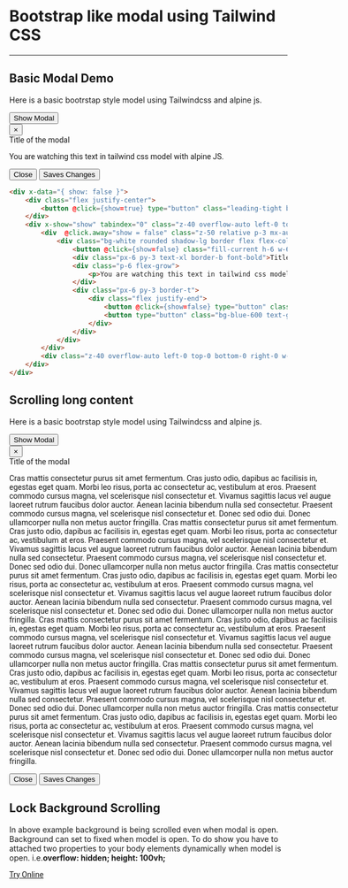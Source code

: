 <h1 class="text-gray-700 font-bold text-2xl md:text-3xl leading-snug"> Bootstrap like modal using Tailwind CSS </h1>

<hr class="border-t-2 border-b-0 border-gray-100 mt-2 mb-8">

<h2 class="font-bold mb-4 text-gray-700 text-xl">Basic Modal Demo</h2>
<p class="my-4 leading-relaxed text-gray-700">Here is a basic bootrstap style model using Tailwindcss and alpine js.</p>

<div x-data="{ show: false }" class="p-4 border rounded-t-lg" style="font-family:Roboto">
    <div class="flex justify-center">
        <button @click={show=true} type="button" class="leading-tight bg-blue-600 text-gray-200 rounded px-6 py-3 text-sm">Show Modal</Button>
    </div>
    <div x-show="show" tabindex="0" class="z-40 overflow-auto left-0 top-0 bottom-0 right-0 w-full h-full fixed">
        <div  @click.away="show = false" class="z-50 relative p-3 mx-auto my-0 max-w-full" style="width: 600px;">
            <div class="bg-white rounded shadow-lg border flex flex-col overflow-hidden">
                <button @click={show=false} class="fill-current h-6 w-6 absolute right-0 top-0 m-6 font-3xl font-bold">&times;</button>
                <div class="px-6 py-3 text-xl border-b font-bold">Title of the modal</div>
                <div class="p-6 flex-grow">
                    <p>You are watching this text in tailwind css model with alpine JS.</p>
                </div>
                <div class="px-6 py-3 border-t">
                    <div class="flex justify-end">
                        <button @click={show=false} type="button" class="bg-gray-700 text-gray-100 rounded px-4 py-2 mr-1">Close</Button>
                        <button type="button" class="bg-blue-600 text-gray-200 rounded px-4 py-2">Saves Changes</Button>
                    </div>
                </div>
            </div>
        </div>
        <div class="z-40 overflow-auto left-0 top-0 bottom-0 right-0 w-full h-full fixed bg-black opacity-50"></div>
    </div>
</div>

```html
<div x-data="{ show: false }">
    <div class="flex justify-center">
        <button @click={show=true} type="button" class="leading-tight bg-blue-600 text-gray-200 rounded px-6 py-3 text-sm">Show Modal</Button>
    </div>
    <div x-show="show" tabindex="0" class="z-40 overflow-auto left-0 top-0 bottom-0 right-0 w-full h-full fixed">
        <div  @click.away="show = false" class="z-50 relative p-3 mx-auto my-0 max-w-full" style="width: 600px;">
            <div class="bg-white rounded shadow-lg border flex flex-col overflow-hidden">
                <button @click={show=false} class="fill-current h-6 w-6 absolute right-0 top-0 m-6 font-3xl font-bold">&times;</button>
                <div class="px-6 py-3 text-xl border-b font-bold">Title of the modal</div>
                <div class="p-6 flex-grow">
                    <p>You are watching this text in tailwind css model with alpine JS.</p>
                </div>
                <div class="px-6 py-3 border-t">
                    <div class="flex justify-end">
                        <button @click={show=false} type="button" class="bg-gray-700 text-gray-100 rounded px-4 py-2 mr-1">Close</Button>
                        <button type="button" class="bg-blue-600 text-gray-200 rounded px-4 py-2">Saves Changes</Button>
                    </div>
                </div>
            </div>
        </div>
        <div class="z-40 overflow-auto left-0 top-0 bottom-0 right-0 w-full h-full fixed bg-black opacity-50"></div>
    </div>
</div>
```

<h2 class="font-bold mb-4 text-gray-700 text-xl  mt-16">Scrolling long content</h2>
<p class="my-4 leading-relaxed text-gray-700">Here is a basic bootrstap style model using Tailwindcss and alpine js.</p>

<div x-data="{ show: false }" class="p-4 border rounded-t-lg" style="font-family:Roboto">
    <div class="flex justify-center">
        <button @click={show=true} type="button" class="leading-tight bg-blue-600 text-gray-200 rounded px-6 py-3 text-sm">Show Modal</Button>
    </div>
    <div x-show="show" tabindex="0" class="z-40 overflow-auto left-0 top-0 bottom-0 right-0 w-full h-full fixed">
        <div  @click.away="show = false" class="z-50 relative p-3 mx-auto my-0 max-w-full" style="width: 600px;">
            <div class="bg-white rounded shadow-lg border flex flex-col overflow-hidden">
                <button @click={show=false} class="fill-current h-6 w-6 absolute right-0 top-0 m-6 font-3xl font-bold">&times;</button>
                <div class="px-6 py-3 text-xl border-b font-bold">Title of the modal</div>
                <div class="p-6 flex-grow">
                    <p>
                    Cras mattis consectetur purus sit amet fermentum. Cras justo odio, dapibus ac facilisis in, egestas eget quam. Morbi leo risus, porta ac consectetur ac, vestibulum at eros.  
                    Praesent commodo cursus magna, vel scelerisque nisl consectetur et. Vivamus sagittis lacus vel augue laoreet rutrum faucibus dolor auctor.
                    Aenean lacinia bibendum nulla sed consectetur. Praesent commodo cursus magna, vel scelerisque nisl consectetur et. Donec sed odio dui. Donec ullamcorper nulla non metus auctor fringilla.
                    Cras mattis consectetur purus sit amet fermentum. Cras justo odio, dapibus ac facilisis in, egestas eget quam. Morbi leo risus, porta ac consectetur ac, vestibulum at eros.
                    Praesent commodo cursus magna, vel scelerisque nisl consectetur et. Vivamus sagittis lacus vel augue laoreet rutrum faucibus dolor auctor.
                    Aenean lacinia bibendum nulla sed consectetur. Praesent commodo cursus magna, vel scelerisque nisl consectetur et. Donec sed odio dui. Donec ullamcorper nulla non metus auctor fringilla.
                    Cras mattis consectetur purus sit amet fermentum. Cras justo odio, dapibus ac facilisis in, egestas eget quam. Morbi leo risus, porta ac consectetur ac, vestibulum at eros.
                    Praesent commodo cursus magna, vel scelerisque nisl consectetur et. Vivamus sagittis lacus vel augue laoreet rutrum faucibus dolor auctor.
                    Aenean lacinia bibendum nulla sed consectetur. Praesent commodo cursus magna, vel scelerisque nisl consectetur et. Donec sed odio dui. Donec ullamcorper nulla non metus auctor fringilla.
                    Cras mattis consectetur purus sit amet fermentum. Cras justo odio, dapibus ac facilisis in, egestas eget quam. Morbi leo risus, porta ac consectetur ac, vestibulum at eros.
                    Praesent commodo cursus magna, vel scelerisque nisl consectetur et. Vivamus sagittis lacus vel augue laoreet rutrum faucibus dolor auctor.
                    Aenean lacinia bibendum nulla sed consectetur. Praesent commodo cursus magna, vel scelerisque nisl consectetur et. Donec sed odio dui. Donec ullamcorper nulla non metus auctor fringilla.
                    Cras mattis consectetur purus sit amet fermentum. Cras justo odio, dapibus ac facilisis in, egestas eget quam. Morbi leo risus, porta ac consectetur ac, vestibulum at eros.
                    Praesent commodo cursus magna, vel scelerisque nisl consectetur et. Vivamus sagittis lacus vel augue laoreet rutrum faucibus dolor auctor.
                    Aenean lacinia bibendum nulla sed consectetur. Praesent commodo cursus magna, vel scelerisque nisl consectetur et. Donec sed odio dui. Donec ullamcorper nulla non metus auctor fringilla.
                    Cras mattis consectetur purus sit amet fermentum. Cras justo odio, dapibus ac facilisis in, egestas eget quam. Morbi leo risus, porta ac consectetur ac, vestibulum at eros.
                    Praesent commodo cursus magna, vel scelerisque nisl consectetur et. Vivamus sagittis lacus vel augue laoreet rutrum faucibus dolor auctor.
                    Aenean lacinia bibendum nulla sed consectetur. Praesent commodo cursus magna, vel scelerisque nisl consectetur et. Donec sed odio dui. Donec ullamcorper nulla non metus auctor fringilla.
                    </p>
                </div>
                <div class="px-6 py-3 border-t">
                    <div class="flex justify-end">
                        <button @click={show=false} type="button" class="bg-gray-700 text-gray-100 rounded px-4 py-2 mr-1">Close</Button>
                        <button type="button" class="bg-blue-600 text-gray-200 rounded px-4 py-2">Saves Changes</Button>
                    </div>
                </div>
            </div>
        </div>
        <div class="z-40 overflow-auto left-0 top-0 bottom-0 right-0 w-full h-full fixed bg-black opacity-50"></div>
    </div>
</div>


<h2 class="font-bold mb-4 text-gray-700 text-xl  mt-16">Lock Background Scrolling</h2>
<p class="my-4 leading-relaxed text-gray-700">In above example background is being scrolled even when modal is open. Background can set to fixed when model is open. To do show you have to attached two properties  to your body elements dynamically when model is open. i.e.<b>overflow: hidden; height: 100vh;</b></p> 

<div class="p-6 border rounded-t-lg text-center" style="font-family:Roboto">
    <a href="/editors/tailwind-css-modal-with-no-background-scroll-47ce1bfe4d40" class="leading-tight bg-blue-600 hover:text-gray-100 text-gray-200 rounded px-6 py-3 text-sm">Try Online</a>
 </div>
